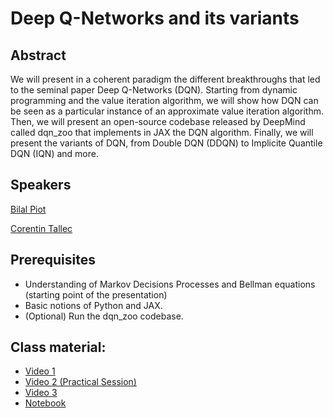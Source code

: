 # Deep Q-Networks and its variants

## Abstract

We will present in a coherent paradigm the different breakthroughs that led to the seminal paper Deep Q-Networks (DQN). Starting from dynamic programming and the value iteration algorithm, we will show how DQN can be seen as a particular instance of an approximate value iteration algorithm. Then, we will present an open-source codebase released by DeepMind called dqn_zoo that implements in JAX the DQN algorithm. Finally, we will present the variants of DQN, from Double DQN (DDQN) to Implicite Quantile DQN (IQN)  and more.

## Speakers

[Bilal Piot](bilal-piot.md)

[Corentin Tallec](corentin-tallec.md)

## Prerequisites

- Understanding of Markov Decisions Processes and Bellman equations (starting point of the presentation)
- Basic notions of Python and JAX.
- (Optional) Run the dqn_zoo codebase.

## Class material:  
* [Video 1](https://us02web.zoom.us/rec/play/8ni_5TbR7TP_LgQwT9XLDxkl8pok20D54cNBLEMdG8XAXwZgaVXtySve4W3zB3R3AJRD-oP-h8CHcbA.GqaoVbWMYjOgpfhQ?startTime=1617260536000&_x_zm_rtaid=bEWCP9bZQcqdgw2uo6bNZQ.1617351700726.be5ebfbe27a7cf6a6a07cc5f95a28017&_x_zm_rhtaid=842)
* [Video 2 (Practical Session)](https://us02web.zoom.us/rec/play/y1G7cfVn0M6TwDJvUtcJuu5HgKjtV2F2CakKSGUpGaI4QAT4eePH8AQabL2g9i5OQLsQeiovsSoI0AoR.ewmh-SiI1hjzsmRp?startTime=1617265827000&_x_zm_rtaid=bEWCP9bZQcqdgw2uo6bNZQ.1617351700726.be5ebfbe27a7cf6a6a07cc5f95a28017&_x_zm_rhtaid=842) 
* [Video 3](https://us02web.zoom.us/rec/play/eQw6PXug7AmKaomBKKnWWJrsuG3vj0h0X3ubC4VYYLP68mQYWg0JCdHh_b4wijAxmYyZuT7CC_PZc0GK.q1-LMcaxW55d_0PE?startTime=1617278456000&_x_zm_rtaid=bEWCP9bZQcqdgw2uo6bNZQ.1617351700726.be5ebfbe27a7cf6a6a07cc5f95a28017&_x_zm_rhtaid=842)
* [Notebook](https://colab.research.google.com/drive/12wWBLyZv9GaCbt1q4tf47yKcktU-bc2p?usp=sharing)

